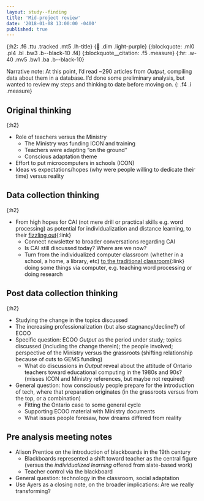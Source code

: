 ```yaml
---
layout: study--finding
title: 'Mid-project review'
date: '2018-01-08 13:00:00 -0400'
published: true
---
```


{:h2: .f6 .ttu .tracked .mt5 .lh-title}
{:link: .dim .light-purple}
{:blockquote: .ml0 .pl4 .bl .bw3 .b--black-10 .f4}
{:blockquote__citation: .f5 .measure}
{:hr: .w-40 .mv5 .bw1 .ba .b--black-10}

Narrative note: At this point, I’d read ~290 articles from *Output*, compiling
data about them in a database. I’d done some preliminary analysis, but wanted to review my steps
and thinking to date before moving on.
{: .f4 .i .measure}

## Original thinking
{:h2}

* Role of teachers versus the Ministry
	* The Ministry was funding ICON and training
	* Teachers were adapting “on the ground”
	* Conscious adaptation theme
* Effort to put microcomputers in schools (ICON)
* Ideas vs expectations/hopes (why were people willing to dedicate their time) versus reality

## Data collection thinking
{:h2}

* From high hopes for CAI (not mere drill or practical skills e.g. word processing) as potential
  for individualization and distance learning, to their [fizzling out](/study/urop/fizzling-excitement-cai/){:link}
	* Connect newsletter to broader conversations regarding CAI
	* Is CAI still discussed today? Where are we now?
	* Turn from the individualized computer classroom (whether in a school, a home, a library, etc) [to the traditional
	  classroom](/study/urop/from-the-computer-classroom/){:link} doing some things via computer, e.g. teaching word
	  processing or doing research

## Post data collection thinking
{:h2}

* Studying the change in the topics discussed
* The increasing professionalization (but also stagnancy/decline?) of ECOO
* Specific question: ECOO *Output* as the period under study; topics discussed (including the change therein); the people
  involved; perspective of the Ministry versus the grassroots (shifting relationship because of cuts to GEMS funding)
	* What do discussions in *Output* reveal about the attitude of Ontario teachers toward educational computing in the
	  1980s and 90s? (misses ICON and Ministry references, but maybe not required)
* General question: how consciously people prepare for the introduction of tech, where that preparation originates
  (in the grassroots versus from the top, or a combination)
	* Fitting the Ontario case to some general cycle
	* Supporting ECOO material with Ministry documents
	* What issues people foresaw, how dreams differed from reality

## Pre analysis meeting notes

* Alison Prentice on the introduction of blackboards in the 19th century
	* Blackboards represented a shift toward teacher as the central figure (versus the *individualized learning* offered from slate-based work)
	* Teacher control via the blackboard
* General question: technology in the classroom, social adaptation
* Use Ayers as a closing note, on the broader implications: Are we really transforming?
